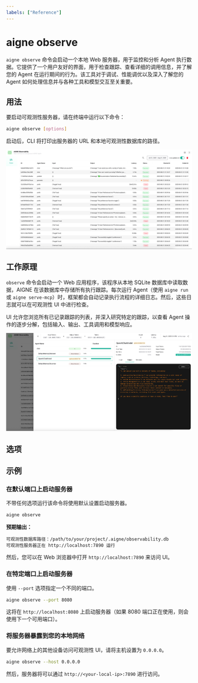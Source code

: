 ```yaml
---
labels: ["Reference"]
---
```


# aigne observe

`aigne observe` 命令会启动一个本地 Web 服务器，用于监控和分析 Agent 执行数据。它提供了一个用户友好的界面，用于检查跟踪、查看详细的调用信息，并了解您的 Agent 在运行期间的行为。该工具对于调试、性能调优以及深入了解您的 Agent 如何处理信息并与各种工具和模型交互至关重要。

## 用法

要启动可观测性服务器，请在终端中运行以下命令：

```bash Usage icon=lucide:terminal
aigne observe [options]
```

启动后，CLI 将打印出服务器的 URL 和本地可观测性数据库的路径。

![AIGNE 可观测性服务器运行界面](../assets/observe/observe-running-interface.png)

## 工作原理

`observe` 命令会启动一个 Web 应用程序，该程序从本地 SQLite 数据库中读取数据，AIGNE 在该数据库中存储所有执行跟踪。每次运行 Agent（使用 `aigne run` 或 `aigne serve-mcp`）时，框架都会自动记录执行流程的详细日志。然后，这些日志就可以在可观测性 UI 中进行检查。

UI 允许您浏览所有已记录跟踪的列表，并深入研究特定的跟踪，以查看 Agent 操作的逐步分解，包括输入、输出、工具调用和模型响应。

![在 AIGNE 可观测性 UI 中查看调用详情](../assets/observe/observe-view-call-details.png)

## 选项

<x-field data-name="--host" data-type="string" data-default="localhost" data-desc="指定服务器的主机地址。使用 `0.0.0.0` 可将服务器暴露给本地网络上的其他设备。"></x-field>
<x-field data-name="--port" data-type="number" data-default="7890" data-desc="设置服务器监听的端口号。如果指定端口不可用，它将尝试查找下一个可用端口。也可以通过 `PORT` 环境变量进行设置。"></x-field>

## 示例

### 在默认端口上启动服务器

不带任何选项运行该命令将使用默认设置启动服务器。

```bash Start with default settings icon=lucide:play
aigne observe
```

**预期输出：**

```text Console Output
可观测性数据库路径：/path/to/your/project/.aigne/observability.db
可观测性服务器正在 http://localhost:7890 运行
```

然后，您可以在 Web 浏览器中打开 `http://localhost:7890` 来访问 UI。

### 在特定端口上启动服务器

使用 `--port` 选项指定一个不同的端口。

```bash Start on a custom port icon=lucide:play-circle
aigne observe --port 8080
```

这将在 `http://localhost:8080` 上启动服务器（如果 8080 端口正在使用，则会使用下一个可用端口）。

### 将服务器暴露到您的本地网络

要允许网络上的其他设备访问可观测性 UI，请将主机设置为 `0.0.0.0`。

```bash Expose the server publicly icon=lucide:globe
aigne observe --host 0.0.0.0
```

然后，服务器将可以通过 `http://<your-local-ip>:7890` 进行访问。
